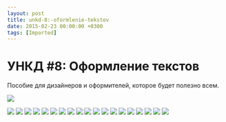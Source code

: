 ```yaml
---
layout: post
title: unkd-8:-oformlenie-tekstov
date: 2015-02-23 00:00:00 +0300
tags: [Imported]
---
```

# УНКД #8: Оформление текстов

Пособие для дизайнеров и оформителей, которое будет полезно всем.

[![](https://pp.vk.me/c621429/v621429626/1396f/_ciHu1aT6WI.jpg)](https://pp.vk.me/c621429/v621429626/1396f/_ciHu1aT6WI.jpg)

[![](https://pp.vk.me/c621429/v621429626/13a11/vVcZcK-b55o.jpg)](https://pp.vk.me/c621429/v621429626/13a11/vVcZcK-b55o.jpg)
[![](https://pp.vk.me/c621429/v621429626/13a08/ppZh5UwbX7I.jpg)](https://pp.vk.me/c621429/v621429626/13a08/ppZh5UwbX7I.jpg)
[![](https://pp.vk.me/c621429/v621429626/139ff/0dR8XCU3wdY.jpg)](https://pp.vk.me/c621429/v621429626/139ff/0dR8XCU3wdY.jpg)
[![](https://pp.vk.me/c621429/v621429626/139f6/AnilTU6S6y4.jpg)](https://pp.vk.me/c621429/v621429626/139f6/AnilTU6S6y4.jpg)
[![](https://pp.vk.me/c621429/v621429626/139f6/AnilTU6S6y4.jpg)](https://pp.vk.me/c621429/v621429626/139f6/AnilTU6S6y4.jpg)
[![](https://pp.vk.me/c621429/v621429626/139ed/9UWkSH4Ia8Y.jpg)](https://pp.vk.me/c621429/v621429626/139ed/9UWkSH4Ia8Y.jpg)
[![](https://pp.vk.me/c621429/v621429626/139e4/XqB4dk-XWM4.jpg)](https://pp.vk.me/c621429/v621429626/139e4/XqB4dk-XWM4.jpg)
[![](https://pp.vk.me/c621429/v621429626/139db/Z1ooLUjHyqM.jpg)](https://pp.vk.me/c621429/v621429626/139db/Z1ooLUjHyqM.jpg)
[![](https://pp.vk.me/c621429/v621429626/139d2/FThdHoiqfcE.jpg)](https://pp.vk.me/c621429/v621429626/139d2/FThdHoiqfcE.jpg)
[![](https://pp.vk.me/c621429/v621429626/139c9/2RyBrcRoUww.jpg)](https://pp.vk.me/c621429/v621429626/139c9/2RyBrcRoUww.jpg)
[![](https://pp.vk.me/c621429/v621429626/139c0/CY-vp7teOPw.jpg)](https://pp.vk.me/c621429/v621429626/139c0/CY-vp7teOPw.jpg)
[![](https://pp.vk.me/c621429/v621429626/139b7/VsvSNiiZ7Mk.jpg)](https://pp.vk.me/c621429/v621429626/139b7/VsvSNiiZ7Mk.jpg)
[![](https://pp.vk.me/c621429/v621429626/139ae/neq1C_fxV_U.jpg)](https://pp.vk.me/c621429/v621429626/139ae/neq1C_fxV_U.jpg)
[![](https://pp.vk.me/c621429/v621429626/139a5/zTtxlWSDnCk.jpg)](https://pp.vk.me/c621429/v621429626/139a5/zTtxlWSDnCk.jpg)
[![](https://pp.vk.me/c621429/v621429626/1399c/eMXq4-FbeyU.jpg)](https://pp.vk.me/c621429/v621429626/1399c/eMXq4-FbeyU.jpg)
[![](https://pp.vk.me/c621429/v621429626/13993/VR2W-a8qr08.jpg)](https://pp.vk.me/c621429/v621429626/13993/VR2W-a8qr08.jpg)
[![](https://pp.vk.me/c621429/v621429626/1398a/OQs2Yu3fL_M.jpg)](https://pp.vk.me/c621429/v621429626/1398a/OQs2Yu3fL_M.jpg)
[![](https://pp.vk.me/c621429/v621429626/13981/dPE4NM0oj0Y.jpg)](https://pp.vk.me/c621429/v621429626/13981/dPE4NM0oj0Y.jpg)
[![](https://pp.vk.me/c621429/v621429626/13978/2bsJAl4xcH0.jpg)](https://pp.vk.me/c621429/v621429626/13978/2bsJAl4xcH0.jpg)